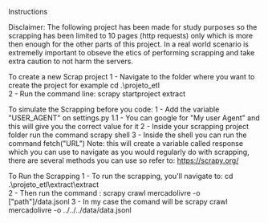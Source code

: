 Instructions

Disclaimer:
The following project has been made for study purposes so the scrapping has been limited to 10 pages (http requests) only which is more then enough for the other parts of this project. 
In a real world scenario is extremelly important to obseve the etics of performing scrapping and take extra caution to not harm the servers.

To create a new Scrap project
1 - Navigate to the folder where you want to create the project for example cd .\projeto_etl\
2 - Run the command line: scrapy startproject extract

To simulate the Scrapping before you code:
1 - Add the variable "USER_AGENT" on settings.py
1.1 - You can google for "My user Agent" and this will give you the correct value for it
2 - Inside your scrapping project folder run the command scrapy shell
3 - Inside the shell you can run the command fetch("URL")
Note: this will create a variable called response which you can use to navigate as you would regularly do with scrapping, there are several methods you can use so refer to: https://scrapy.org/

To Run the Scrapping
1 - To run the scrapping, you'll navigate to: cd .\projeto_etl\extract\extract\
2 - Then run the command : scrapy crawl mercadolivre -o ["path"]/data.jsonl
3 - In my case the comand will be scrapy crawl mercadolivre -o ../../../data/data.jsonl


